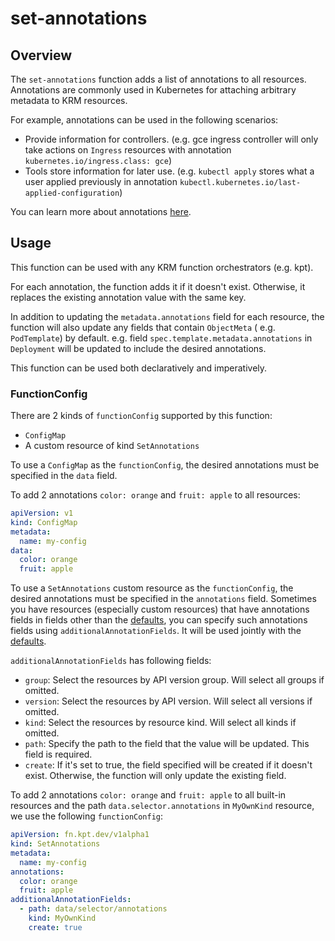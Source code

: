 # set-annotations

## Overview

<!--mdtogo:Short-->

The `set-annotations` function adds a list of annotations to all resources.
Annotations are commonly used in Kubernetes for attaching arbitrary metadata to
KRM resources.

For example, annotations can be used in the following scenarios:

- Provide information for controllers. (e.g. gce ingress controller will only
  take actions on `Ingress` resources with
  annotation `kubernetes.io/ingress.class: gce`)
- Tools store information for later use. (e.g. `kubectl apply` stores what a
  user applied previously in
  annotation `kubectl.kubernetes.io/last-applied-configuration`)

<!--mdtogo-->

You can learn more about annotations [here][annotations].

## Usage

This function can be used with any KRM function orchestrators (e.g. kpt).

For each annotation, the function adds it if it doesn't exist. Otherwise, it
replaces the existing annotation value with the same key.

In addition to updating the `metadata.annotations` field for each resource, the
function will also update any fields that contain `ObjectMeta` (
e.g. `PodTemplate`) by default. e.g. field `spec.template.metadata.annotations`
in `Deployment` will be updated to include the desired annotations.

This function can be used both declaratively and imperatively.

### FunctionConfig

<!--mdtogo:Long-->

There are 2 kinds of `functionConfig` supported by this function:

- `ConfigMap`
- A custom resource of kind `SetAnnotations`

To use a `ConfigMap` as the `functionConfig`, the desired annotations must be
specified in the `data` field.

To add 2 annotations `color: orange` and `fruit: apple` to all resources:

```yaml
apiVersion: v1
kind: ConfigMap
metadata:
  name: my-config
data:
  color: orange
  fruit: apple
```

To use a `SetAnnotations` custom resource as the `functionConfig`, the desired
annotations must be specified in the `annotations` field. Sometimes you have
resources (especially custom resources) that have annotations fields in fields
other than the [defaults][commonannotations], you can specify such annotations
fields using `additionalAnnotationFields`. It will be used jointly with the
[defaults][commonannotations].

`additionalAnnotationFields` has following fields:

- `group`: Select the resources by API version group. Will select all groups if
  omitted.
- `version`: Select the resources by API version. Will select all versions if
  omitted.
- `kind`: Select the resources by resource kind. Will select all kinds if
  omitted.
- `path`: Specify the path to the field that the value will be updated. This
  field is required.
- `create`: If it's set to true, the field specified will be created if it
  doesn't exist. Otherwise, the function will only update the existing field.

To add 2 annotations `color: orange` and `fruit: apple` to all built-in
resources and the path `data.selector.annotations` in `MyOwnKind` resource, we
use the following `functionConfig`:

```yaml
apiVersion: fn.kpt.dev/v1alpha1
kind: SetAnnotations
metadata:
  name: my-config
annotations:
  color: orange
  fruit: apple
additionalAnnotationFields:
  - path: data/selector/annotations
    kind: MyOwnKind
    create: true
```

<!--mdtogo-->

[annotations]: https://kubernetes.io/docs/concepts/overview/working-with-objects/annotations/

[commonannotations]: https://github.com/kubernetes-sigs/kustomize/blob/master/api/konfig/builtinpluginconsts/commonannotations.go#L6
